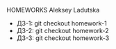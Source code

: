 HOMEWORKS Aleksey Ladutska

+ ДЗ-1: git checkout homework-1
+ ДЗ-2: git checkout homework-2
+ ДЗ-3: git checkout homework-3
